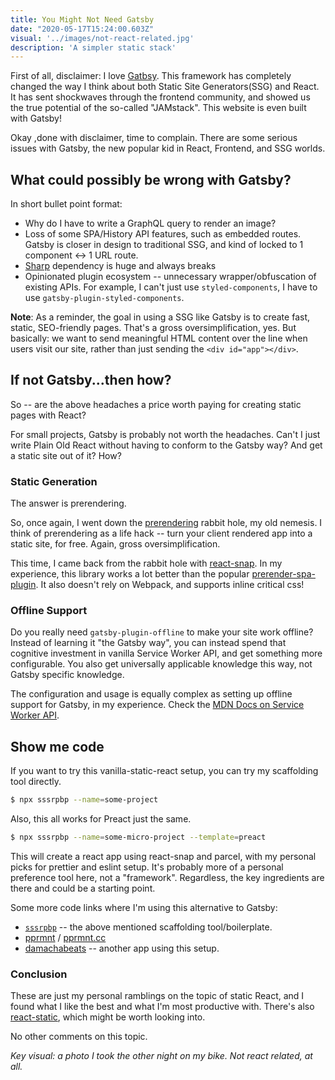 ```yaml
---
title: You Might Not Need Gatsby
date: "2020-05-17T15:24:00.603Z"
visual: '../images/not-react-related.jpg'
description: 'A simpler static stack'
---
```


First of all, disclaimer: I love [Gatbsy](https://www.gatsbyjs.org/). This framework has completely changed the way I think about both Static Site Generators(SSG) and React. It has sent shockwaves through the frontend community, and showed us the true potential of the so-called "JAMstack". This website is even built with Gatsby!

Okay ,done with disclaimer, time to complain. There are some serious issues with Gatsby, the new popular kid in React, Frontend, and SSG worlds.

## What could possibly be wrong with Gatsby?
In short bullet point format:

* Why do I have to write a GraphQL query to render an image?
* Loss of some SPA/History API features, such as embedded routes. Gatsby is closer in design to traditional SSG, and kind of locked to 1 component <-> 1 URL route.
* [Sharp](https://github.com/lovell/sharp) dependency is huge and always breaks
* Opinionated plugin ecosystem -- unnecessary wrapper/obfuscation of existing APIs. For example, I can't just use `styled-components`, I have to use `gatsby-plugin-styled-components`.

**Note**: As a reminder, the goal in using a SSG like Gatsby is to create fast, static, SEO-friendly pages. That's a gross oversimplification, yes. But basically: we want to send meaningful HTML content over the line when users visit our site, rather than just sending the `<div id="app"></div>`.

## If not Gatsby...then how?

So -- are the above headaches a price worth paying for creating static pages with React? 

For small projects, Gatsby is probably not worth the headaches. Can't I just write Plain Old React without having to conform to the Gatsby way? And get a static site out of it? How?

### Static Generation

The answer is prerendering.

So, once again, I went down the [prerendering](https://prerender.johnny.sh/) rabbit hole, my old nemesis. I think of prerendering as a life hack -- turn your client rendered app into a static site, for free. Again, gross oversimplification.

This time, I came back from the rabbit hole with [react-snap](https://github.com/stereobooster/react-snap). In my experience, this library works a lot better than the popular [prerender-spa-plugin](https://github.com/chrisvfritz/prerender-spa-plugin). It also doesn't rely on Webpack, and supports inline critical css! 

### Offline Support

Do you really need `gatsby-plugin-offline` to make your site work offline? Instead of learning it "the Gatsby way", you can instead spend that cognitive investment in vanilla Service Worker API, and get something more configurable. You also get universally applicable knowledge this way, not Gatsby specific knowledge.

The configuration and usage is equally complex as setting up offline support for Gatsby, in my experience. Check the [MDN Docs on Service Worker API](https://developer.mozilla.org/en-US/docs/Web/API/Service_Worker_API).

## Show me code

If you want to try this vanilla-static-react setup, you can try my scaffolding tool directly.

```sh
$ npx sssrpbp --name=some-project
```

Also, this all works for Preact just the same.

```sh
$ npx sssrpbp --name=some-micro-project --template=preact
```

This will create a react app using react-snap and parcel, with my personal picks for prettier and eslint setup. It's probably more of a personal preference tool here, not a "framework". Regardless, the key ingredients are there and could be a starting point. 

Some more code links where I'm using this alternative to Gatsby:
* [`sssrpbp`](https://github.com/johncalvinroberts/sssrpbp) -- the above mentioned scaffolding tool/boilerplate.
* [pprmnt](https://github.com/johncalvinroberts/pprmnt) / [pprmnt.cc](https://pprmnt.cc)
* [damachabeats](https://github.com/johncalvinroberts/damacha) -- another app using this setup.

### Conclusion

These are just my personal ramblings on the topic of static React, and I found what I like the best and what I'm most productive with. There's also [react-static](https://github.com/react-static/react-static), which might be worth looking into.

No other comments on this topic.

_Key visual: a photo I took the other night on my bike. Not react related, at all._